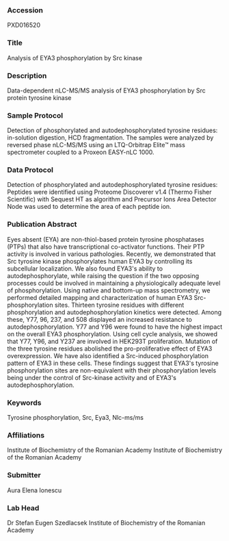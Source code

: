 ### Accession
PXD016520

### Title
Analysis of EYA3 phosphorylation by Src kinase

### Description
Data-dependent nLC-MS/MS analysis of EYA3 phosphorylation by Src protein tyrosine kinase

### Sample Protocol
Detection of phosphorylated and autodephosphorylated tyrosine residues: in-solution digestion, HCD fragmentation. The samples were analyzed by reversed phase nLC-MS/MS using an LTQ-Orbitrap Elite™ mass spectrometer coupled to a Proxeon EASY-nLC 1000.

### Data Protocol
Detection of phosphorylated and autodephosphorylated tyrosine residues: Peptides were identified using Proteome Discoverer v1.4 (Thermo Fisher Scientific) with Sequest HT as algorithm and Precursor Ions Area Detector Node was used to determine the area of each peptide ion.

### Publication Abstract
Eyes absent (EYA) are non-thiol-based protein tyrosine phosphatases (PTPs) that also have transcriptional co-activator functions. Their PTP activity is involved in various pathologies. Recently, we demonstrated that Src tyrosine kinase phosphorylates human EYA3 by controlling its subcellular localization. We also found EYA3's ability to autodephosphorylate, while raising the question if the two opposing processes could be involved in maintaining a physiologically adequate level of phosphorylation. Using native and bottom-up mass spectrometry, we performed detailed mapping and characterization of human EYA3 Src-phosphorylation sites. Thirteen tyrosine residues with different phosphorylation and autodephosphorylation kinetics were detected. Among these, Y77, 96, 237, and 508 displayed an increased resistance to autodephosphorylation. Y77 and Y96 were found to have the highest impact on the overall EYA3 phosphorylation. Using cell cycle analysis, we showed that Y77, Y96, and Y237 are involved in HEK293T proliferation. Mutation of the three tyrosine residues abolished the pro-proliferative effect of EYA3 overexpression. We have also identified a Src-induced phosphorylation pattern of EYA3 in these cells. These findings suggest that EYA3's tyrosine phosphorylation sites are non-equivalent with their phosphorylation levels being under the control of Src-kinase activity and of EYA3's autodephosphorylation.

### Keywords
Tyrosine phosphorylation, Src, Eya3, Nlc-ms/ms

### Affiliations
Institute of Biochemistry of the Romanian Academy 
Institute of Biochemistry of the Romanian Academy

### Submitter
Aura Elena Ionescu

### Lab Head
Dr Stefan Eugen Szedlacsek
Institute of Biochemistry of the Romanian Academy


